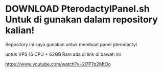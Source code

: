 # DOWNLOAD PterodactylPanel.sh Untuk di gunakan dalam repository kalian!

Repository ini saya gunakan untuk membuat panel pterodactyl

untuk VPS 16 CPU + 62GB Ram ada di link di bawah ini

https://www.youtube.com/watch?v=2l7P7q2MtOo
